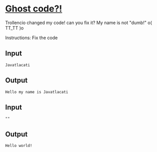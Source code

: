 # [Ghost code?!](https://www.codewars.com/kata/ghost-code "https://www.codewars.com/kata/570184a95594a091150000a0")

Trollencio changed my code! can you fix it?
My name is not "dumb!" o( TT_TT )o

Instructions: Fix the code

Input
----

    Javatlacati
    
Output
-----

    Hello my name is Javatlacati
    
Input
----

    ""
    
Output
----
    Hello world!
